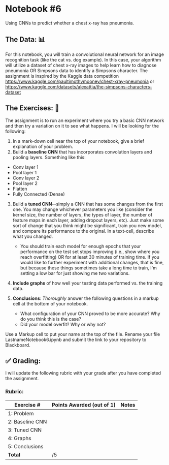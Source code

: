 # Notebook \#6
Using CNNs to predict whether a chest x-ray has pneumonia. 

## The Data: 📊

For this notebook, you will train a convolutional neural network for an image recognition task (like the cat vs. dog example). In this case, your algorithm will utilize a dataset of chest x-ray images to help learn how to diagnose pneumonia OR Simpsons data to identify a Simpsons character. The assignment is inspired by the Kaggle data competition  https://www.kaggle.com/paultimothymooney/chest-xray-pneumonia or https://www.kaggle.com/datasets/alexattia/the-simpsons-characters-dataset

## The Exercises: 💪
The assignment is to run an experiment where you try a basic CNN network and then try a variation on it to see what happens. I will be looking for the following:

1. In a mark-down cell near the top of your notebook, give a brief explanation of your problem.  
2. Build a **baseline CNN** that has incorporates convolution layers and pooling layers. Something like this:
  - Conv layer 1
  - Pool layer 1
  - Conv layer 2
  - Pool layer 2
  - Flatten
  - Fully Connected (Dense)

3. Build a **tuned CNN**--simply a CNN that has some changes from the first one. You may change whichever parameters you like (consider the kernel size, the number of layers, the types of layer, the number of feature maps in each layer, adding dropout layers, etc). Just make some sort of change that you think might be significant, train you new model, and compare its performance to the original. In a text-cell, describe what you changed.   
    - You should train each model for enough epochs that your performance on the test set stops improving (i.e., show where you reach overfitting)  OR for at least 30 minutes of training time. If you would like to further experiment with additional changes, that is fine, but because these things sometimes take a long time to train, I'm setting a low bar for just showing me two variations.

4. **Include graphs** of how well your testing data performed vs. the training data.

5. **Conclusions**: *Thoroughly* answer the following questions in a markup cell at the bottom of your notebook.
    - What configuration of your CNN proved to be more accurate? Why do you think this is the case?
    - Did your model overfit? Why or why not?
  

Use a Markup cell to put your name at the top of the file. Rename your file LastnameNotebook6.ipynb and submit the link to your repository to Blackboard.

## :white_check_mark: Grading: 
I will update the following rubric with your grade after you have completed the assignment.
### Rubric:
| Exercise #  | Points Awarded (out of 1)  | Notes |
| --------- | ------------------- | --------- |
| 1: Problem       |        |     |
| 2: Baseline CNN  |        |    | 
| 3: Tuned CNN     |        |    |
| 4: Graphs        |        |    | 
| 5: Conclusions   |        |    |
| <b>Total         |     /5 |    |
